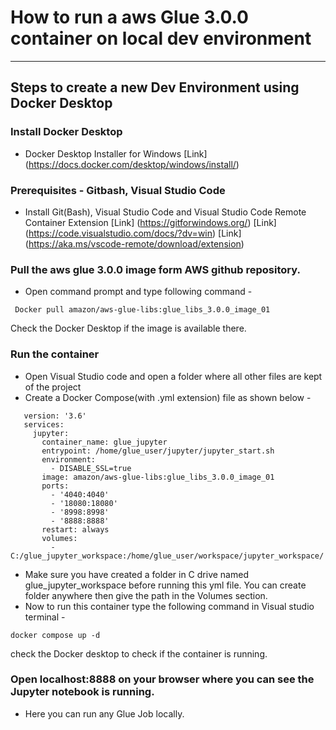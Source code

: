 # How to run a aws Glue 3.0.0 container on local dev environment  
***
## Steps to create a new Dev Environment using Docker Desktop
### Install Docker Desktop  
* Docker Desktop Installer for Windows 
[Link] (https://docs.docker.com/desktop/windows/install/)
### Prerequisites - Gitbash, Visual Studio Code
* Install Git(Bash), Visual Studio Code and Visual Studio Code Remote Container Extension
[Link] (https://gitforwindows.org/)
[Link] (https://code.visualstudio.com/docs/?dv=win)
[Link] (https://aka.ms/vscode-remote/download/extension)
### Pull the aws glue 3.0.0 image form AWS github repository. 
* Open command prompt and type following command - 
```
 Docker pull amazon/aws-glue-libs:glue_libs_3.0.0_image_01  
```
 Check the Docker Desktop if the image is available there. 
### Run the container 
* Open Visual Studio code and open a folder where all other files are kept of the project
* Create a Docker Compose(with .yml extension) file as shown below -    
 ```
    version: '3.6'    
    services:    
      jupyter:    
        container_name: glue_jupyter    
        entrypoint: /home/glue_user/jupyter/jupyter_start.sh    
        environment: 
          - DISABLE_SSL=true
        image: amazon/aws-glue-libs:glue_libs_3.0.0_image_01
        ports:
          - '4040:4040'
          - '18080:18080'
          - '8998:8998'
          - '8888:8888'
        restart: always
        volumes:
          - C:/glue_jupyter_workspace:/home/glue_user/workspace/jupyter_workspace/
```
            
* Make sure you have created a folder in C drive named glue_jupyter_workspace before running this yml file. You can create folder anywhere then give the path in the Volumes section. 
* Now to run this container type the following command in Visual studio terminal - 
```
docker compose up -d 
```
check the Docker desktop to check if the container is running. 
### Open localhost:8888 on your browser where you can see the Jupyter notebook is running.  
* Here you can run any Glue Job locally. 
